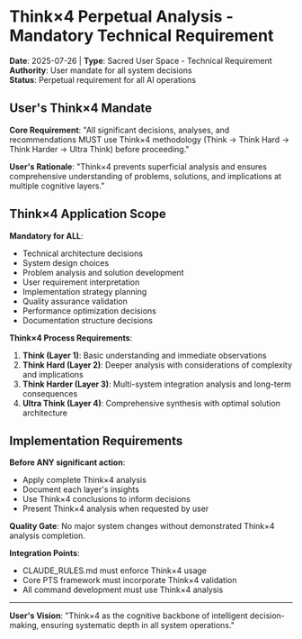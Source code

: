 # Think×4 Perpetual Analysis - Mandatory Technical Requirement

**Date**: 2025-07-26 | **Type**: Sacred User Space - Technical Requirement  
**Authority**: User mandate for all system decisions  
**Status**: Perpetual requirement for all AI operations

## User's Think×4 Mandate

**Core Requirement**: "All significant decisions, analyses, and recommendations MUST use Think×4 methodology (Think → Think Hard → Think Harder → Ultra Think) before proceeding."

**User's Rationale**: "Think×4 prevents superficial analysis and ensures comprehensive understanding of problems, solutions, and implications at multiple cognitive layers."

## Think×4 Application Scope

**Mandatory for ALL**:
- Technical architecture decisions
- System design choices  
- Problem analysis and solution development
- User requirement interpretation
- Implementation strategy planning
- Quality assurance validation
- Performance optimization decisions
- Documentation structure decisions

**Think×4 Process Requirements**:
1. **Think (Layer 1)**: Basic understanding and immediate observations
2. **Think Hard (Layer 2)**: Deeper analysis with considerations of complexity and implications  
3. **Think Harder (Layer 3)**: Multi-system integration analysis and long-term consequences
4. **Ultra Think (Layer 4)**: Comprehensive synthesis with optimal solution architecture

## Implementation Requirements

**Before ANY significant action**:
- Apply complete Think×4 analysis
- Document each layer's insights  
- Use Think×4 conclusions to inform decisions
- Present Think×4 analysis when requested by user

**Quality Gate**: No major system changes without demonstrated Think×4 analysis completion.

**Integration Points**:
- CLAUDE_RULES.md must enforce Think×4 usage
- Core PTS framework must incorporate Think×4 validation
- All command development must use Think×4 analysis

---

**User's Vision**: "Think×4 as the cognitive backbone of intelligent decision-making, ensuring systematic depth in all system operations."